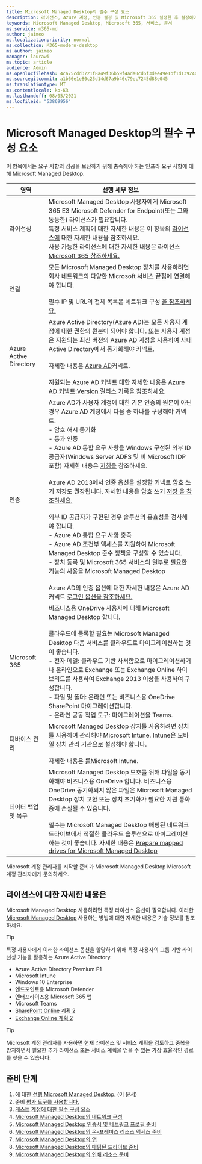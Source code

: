 ```yaml
---
title: Microsoft Managed Desktop의 필수 구성 요소
description: 라이선스, Azure 계정, 인증 설정 및 Microsoft 365 설정한 후 설정해야 Microsoft Managed Desktop
keywords: Microsoft Managed Desktop, Microsoft 365, 서비스, 문서
ms.service: m365-md
author: jaimeo
ms.localizationpriority: normal
ms.collection: M365-modern-desktop
ms.author: jaimeo
manager: laurawi
ms.topic: article
audience: Admin
ms.openlocfilehash: 4ca75cdd3721f8a49f36b59f4ada0cd6f3dee49e1bf1d139240d52f83899fbb7
ms.sourcegitcommit: a1b66e1e80c25d14d67a9b46c79ec7245d88e045
ms.translationtype: MT
ms.contentlocale: ko-KR
ms.lasthandoff: 08/05/2021
ms.locfileid: "53869956"
---
```

# <a name="prerequisites-for-microsoft-managed-desktop"></a>Microsoft Managed Desktop의 필수 구성 요소

<!--This topic is the target for a "Learn more" link in the Admin Portal (aka.ms/prereq-azure); do not delete.-->
<!--from Prerequisites -->

이 항목에서는 요구 사항의 성공을 보장하기 위해 충족해야 하는 인프라 요구 사항에 대해 Microsoft Managed Desktop.


영역 | 선행 세부 정보
--- | ---
라이선싱 |Microsoft Managed Desktop 사용자에게 Microsoft 365 E3 Microsoft Defender for Endpoint(또는 그와 동등한) 라이선스가 필요합니다.<br>특정 서비스 계획에 대한 자세한 내용은 이 항목의 [라이선스에](#more-about-licenses) 대한 자세한 내용을 참조하세요.<br>사용 가능한 라이선스에 대한 자세한 내용은 라이선스 [Microsoft 365 참조하세요.](https://www.microsoft.com/microsoft-365/compare-microsoft-365-enterprise-plans)
연결 | 모든 Microsoft Managed Desktop 장치를 사용하려면 회사 네트워크의 다양한 Microsoft 서비스 끝점에 연결해야 합니다.<br><br>필수 IP 및 URL의 전체 목록은 네트워크 구성 [을 참조하세요.](../get-ready/network.md) 
Azure Active Directory | Azure Active Directory(Azure AD)는 모든 사용자 계정에 대한 권한의 원본이 되어야 합니다. 또는 사용자 계정은 지원되는 최신 버전의 Azure AD 계정을 사용하여 사내 Active Directory에서 동기화해야 커넥트.<br><br>자세한 내용은 [Azure AD](/azure/active-directory/hybrid/whatis-azure-ad-connect)커넥트.<br><br>지원되는 Azure AD 커넥트 대한 자세한 내용은 [Azure AD 커넥트:Version 릴리스 기록을 참조하세요.](/azure/active-directory/hybrid/reference-connect-version-history)
인증 | Azure AD가 사용자 계정에 대한 기본 인증의 원본이 아닌 경우 Azure AD 계정에서 다음 중 하나를 구성해야 커넥트.<br>- 암호 해시 동기화<br>- 통과 인증<br>- Azure AD 통합 요구 사항을 Windows 구성된 외부 ID 공급자(Windows Server ADFS 및 비 Microsoft IDP 포함) 자세한 내용은 [지침을](https://www.microsoft.com/download/details.aspx?id=56843) 참조하세요. <br><br>Azure AD 2013에서 인증 옵션을 설정할 커넥트 암호 쓰기 저장도 권장됩니다. 자세한 내용은 암호 쓰기 [저장 을 참조하세요.](/azure/active-directory/authentication/howto-sspr-writeback) <br><br>외부 ID 공급자가 구현된 경우 솔루션의 유효성을 검사해야 합니다.<br>- Azure AD 통합 요구 사항 충족<br>- Azure AD 조건부 액세스를 지원하여 Microsoft Managed Desktop 준수 정책을 구성할 수 있습니다.<br>- 장치 등록 및 Microsoft 365 서비스의 일부로 필요한 기능의 사용을 Microsoft Managed Desktop <br><br>Azure AD의 인증 옵션에 대한 자세한 내용은 Azure AD 커넥트 [로그인 옵션을 참조하세요.](/azure/active-directory/connect/active-directory-aadconnect-user-signin)
Microsoft 365 | 비즈니스용 OneDrive 사용자에 대해 Microsoft Managed Desktop 합니다.<br><br>클라우드에 등록할 필요는 Microsoft Managed Desktop 다음 서비스를 클라우드로 마이그레이션하는 것이 좋습니다.<br>- 전자 메일: 클라우드 기반 사서함으로 마이그레이션하거나 온라인으로 Exchange 또는 Exchange Online 하이브리드를 사용하여 Exchange 2013 이상을 사용하여 구성합니다.<br>- 파일 및 폴더: 온라인 또는 비즈니스용 OneDrive SharePoint 마이그레이션합니다.<br>- 온라인 공동 작업 도구: 마이그레이션을 Teams.
디바이스 관리 | Microsoft Managed Desktop 장치를 사용하려면 장치를 사용하여 관리해야 Microsoft Intune. Intune은 모바일 장치 관리 기관으로 설정해야 합니다.<br><br>자세한 내용은 [를](https://www.microsoft.com/cloud-platform/microsoft-intune)Microsoft Intune.
데이터 백업 및 복구 | Microsoft Managed Desktop 보호를 위해 파일을 동기화해야 비즈니스용 OneDrive 합니다. 비즈니스용 OneDrive 동기화되지 않은 파일은 Microsoft Managed Desktop 장치 교환 또는 장치 초기화가 필요한 지원 통화 중에 손실될 수 있습니다.<br><br>필수는 Microsoft Managed Desktop 매핑된 네트워크 드라이브에서 적절한 클라우드 솔루션으로 마이그레이션하는 것이 좋습니다. 자세한 내용은 [Prepare mapped drives for Microsoft Managed Desktop](mapped-drives.md)

Microsoft 계정 관리자를 시작할 준비가 Microsoft Managed Desktop Microsoft 계정 관리자에게 문의하세요. 

## <a name="more-about-licenses"></a>라이선스에 대한 자세한 내용은

Microsoft Managed Desktop 사용하려면 특정 라이선스 옵션이 필요합니다. 이러한 [Microsoft Managed Desktop](../intro/technologies.md) 사용하는 방법에 대한 자세한 내용은 기술 정보를 참조하세요.

> [!TIP]
> 특정 사용자에게 이러한 라이선스 옵션을 할당하기 위해 특정 [](/azure/active-directory/fundamentals/active-directory-licensing-whatis-azure-portal) 사용자의 그룹 기반 라이선싱 기능을 활용하는 Azure Active Directory.

- Azure Active Directory Premium P1
- Microsoft Intune
- Windows 10 Enterprise  
- 엔드포인트용 Microsoft Defender
- 엔터프라이즈용 Microsoft 365 앱
- Microsoft Teams
- [SharePoint Online 계획 2](https://www.microsoft.com/microsoft-365/sharepoint/compare-sharepoint-plans)
- [Exchange Online 계획 2](https://www.microsoft.com/microsoft-365/exchange/compare-microsoft-exchange-online-plans)

> [!TIP]
> Microsoft 계정 관리자를 사용하면 현재 라이선스 및 서비스 계획을 검토하고 중복을 방지하면서 필요한 추가 라이선스 또는 서비스 계획을 얻을 수 있는 가장 효율적인 경로를 찾을 수 있습니다.

## <a name="steps-to-get-ready"></a>준비 단계

1. 에 대한 [선행 Microsoft Managed Desktop.](prerequisites.md) (이 문서)
2. 준비 [평가 도구를 사용합니다.](readiness-assessment-tool.md)
3. [게스트 계정에 대한 필수 구성 요소](guest-accounts.md)
4. [Microsoft Managed Desktop의 네트워크 구성](network.md)
5. [Microsoft Managed Desktop 인증서 및 네트워크 프로필 준비](certs-wifi-lan.md)
6. [Microsoft Managed Desktop의 온-프레미스 리소스 액세스 준비](authentication.md)
7. [Microsoft Managed Desktop의 앱](apps.md)
8. [Microsoft Managed Desktop의 매핑된 드라이브 준비](mapped-drives.md)
9. [Microsoft Managed Desktop의 인쇄 리소스 준비](printing.md)
